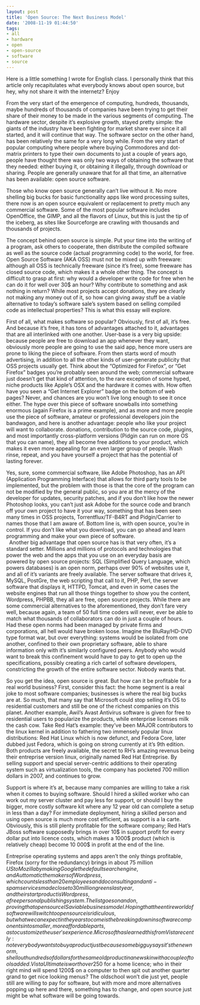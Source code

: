 ```yaml
---
layout: post
title: 'Open Source: The Next Business Model'
date: '2008-11-19 01:44:50'
tags:
- all
- hardware
- open
- open-source
- software
- source
---
```


Here is a little something I wrote for English class. I personally think that this article only recapitulates what everybody knows about open source, but hey, why not share it with the internetz? Enjoy

From the very start of the emergence of computing, hundreds, thousands, maybe hundreds of thousands of companies have been trying to get their share of their money to be made in the various segments of computing. The hardware sector, despite it’s explosive growth, stayed pretty simple: the giants of the industry have been fighting for market share ever since it all started, and it will continue that way. The software sector on the other hand, has been relatively the same for a very long while. From the very start of popular computing where people where buying Commodores and dot-matrix printers to type their own documents to just a couple of years ago,  people have thought there was only two ways of obtaining the software that they needed: either buying it, or obtaining it illegally, through download or sharing. People are generally unaware that for all that time, an alternative has been available: open source software.

Those who know open source generally can’t live without it. No more shelling big bucks for basic functionality apps like word processing suites, there now is an open source equivalent or replacement to pretty much any commercial software. Some of the most popular software includes OpenOffice, the GIMP, and all the flavors of Linux, but this is just the tip of the iceberg, as sites like Sourceforge are crawling with thousands and thousands of projects.

The concept behind open source is simple. Put your time into the writing of a program, ask others to cooperate, then distribute the compiled software as well as the source code (actual programming code) to the world, for free. Open Source Software (AKA OSS) must not be mixed up with freeware: although all OSS is technically freeware (since it’s free), some freeware has closed source code, which makes it a whole other thing. The concept is difficult to grasp at first: why would a developer write code for free when he can do it for well over 30$ an hour? Why contribute to something and ask nothing in return? While most projects accept donations, they are clearly not making any money out of it, so how can giving away stuff be a viable alternative to today’s software sale’s system based on selling compiled code as intellectual properties? This is what this essay will explore.

First of all, what makes software so popular? Obviously, first of all, it’s free. And because it’s free, it has tons of advantages attached to it, advantages that are all interlinked with one another. User-base is a very big upside: because people are free to download an app whenever they want, obviously more people are going to use the said app, hence more users are prone to liking the piece of software. From then starts word of mouth advertising, in addition to all the other kinds of user-generate publicity that OSS projects usually get. Think about the “Optimized for Firefox”, or “Get Firefox” badges you’re probably seen around the web; commercial software just doesn’t get that kind of attention, to the rare exception of some hyped, niche products like Apple’s OSX and the hardware it comes with. How often have you seen a “Get Internet Explorer” badge on the bottom of web pages? Never, and chances are you won’t live long enough to see it once either. The hype over this piece of software snowballs into something enormous (again Firefox is a prime example), and as more and more people use the piece of software, amateur or professional developers join the bandwagon, and here is another advantage: people who like your project will want to collaborate. donations, contribution to the source code, plugins, and most importantly cross-platform versions (Pidgin can run on more OS that you can name), they all become free additions to your product, which makes it even more appealing for an even larger group of people. Wash rinse, repeat, and you have yourself a project that has the potential of lasting forever.

Yes, sure, some commercial software, like Adobe Photoshop, has an API (Application Programming Interface) that allows for third party tools to be implemented, but the problem with those is that the core of the program can not be modified by the general public, so you are at the mercy of the developer for updates, security patches, and if you don’t like how the newer Photoshop looks, you can’t just ask Adobe for the source code and branch off your own project to have it your way, something that has been seen many times in OSS projects, Torrentflux/TF-B4RT and Pidgin/Carrier to names those that I am aware of. Bottom line is, with open source, you’re in control. If you don’t like what you download, you can go ahead and learn programming and make your own piece of software. <br /> 
Another big advantage that open source has is that very often, it’s a standard setter. Millions and millions of protocols and technologies that power the web and the apps that you use on an everyday basis are powered by open source projects: SQL (Simplified Query Language, which powers databases) is an open norm, perhaps over 90% of websites use it, and all of it’s variants are freely available. The server software that drives it, MySQL, PostGre, the web scripting that call to it, PHP, Perl, the server software that displays it, HTTPD, Tomcat, and even in some cases the website engines that run all those things together to show you the content, Wordpress, PHPBB, they all are free, open source projects. While there are some commercial alternatives to the aforementioned, they don’t fare very well, because again, a team of 50 full time coders will never, ever be able to match what thousands of collaborators can do in just a couple of hours. Had these open norms had been managed by private firms and corporations, all hell would have broken loose. Imagine the BluRay/HD-DVD type format war, but over everything: systems would be isolated from one another, confined to their own proprietary software, able to share information only with it’s similarly configured peers. Anybody who would want to break this confinement would have to pay to get to open up the specifications, possibly creating a rich cartel of software developers, constricting the growth of the entire software sector. Nobody wants that.

So you get the idea, open source is great. But how can it be profitable for a real world business? First, consider this fact: the home segment is a real joke to most software companies; businesses is where the real big bucks are at. So much, that many say that Microsoft could stop selling it’s OS to residential customers and still be one of the richest companies on this planet. Another example, Awil’s Avast Antivirus software is given for free to residential users to popularize the products, while enterprise licenses milk the cash cow. Take Red Hat’s example: they’ve been MAJOR contributors to the linux kernel in addition to fathering two immensely popular linux distributions: Red Hat Linux which is now defunct, and Fedora Core, later dubbed just Fedora, which is going on strong currently at it’s 9th edition. Both products are freely available, the secret to RH’s amazing revenus being their entreprise version linux, originally named Red Hat Entreprise. By selling support and special server-centric additions to their operating system such as virtualization tools, the company has pocketed 700 million dollars in 2007, and continues to grow.

Support is where it’s at, because many companies are willing to take a risk when it comes to buying software. Should I hired a skilled worker who can work out my server cluster and pay less for support, or should I buy the bigger, more costly software kit where any 12 year old can complete a setup in less than a day? For immediate deployment, hiring a skilled person and using open source is much more cost efficient, as support is a la carte. Obviously, this is still plenty profitable for the software company; Red Hat’s JBoss software supposedly brings in over 10$ in support profit for every dollar put into licence costs, which makes a 1000$ product (which is relatively cheap) become 10 000$ in profit at the end of the line.

Entreprise operating systems and apps aren’t the only things profitable, Firefox (sorry for the redundancy) brings in about 75 million $US to Mozilla by making Google the default search engine, and Auttomatic the makers of Wordpress, which counts less than 20 employees and do consulting and anti-spam services made close to 30 million greens last year, and their start product is Wordpress, a free personal publishing system. The list goes on and on, proving that open source IS a viable business model.
Hoping that the entire world of software will switch to open source is ridiculous, but what we can expect in the years to come is the breaking down in software components into smaller, more affordable parts, as to customize the user’s experience. Microsoft has learned this from Vista recently: not everybody wants to buy a product just because some big guy says it’s the new norm, shell out hundreds of dollars for the same old product in a new skin with a couple of tools added. Vista Ultimate is worth over 250$ for a home licence; who in their right mind will spend 1200$ on a computer to then spit out another quarter grand to get nice looking menus? The oldschool won’t die just yet, people still are willing to pay for software, but with more and more alternatives popping up here and there, something has to change, and open source just might be what software will be going towards.